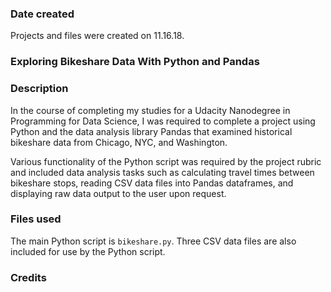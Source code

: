### Date created
Projects and files were created on 11.16.18.

### Exploring Bikeshare Data With Python and Pandas


### Description
In the course of completing my studies for a Udacity Nanodegree in Programming for Data Science, I was required to complete a project using Python and the data analysis library Pandas that examined historical bikeshare data from Chicago, NYC, and Washington.

Various functionality of the Python script was required by the project rubric and included data analysis tasks such as calculating travel times between bikeshare stops, reading CSV data files into Pandas dataframes, and displaying raw data output to the user upon request.

### Files used
The main Python script is `bikeshare.py`. Three CSV data files are also included for use by the Python script.

### Credits


